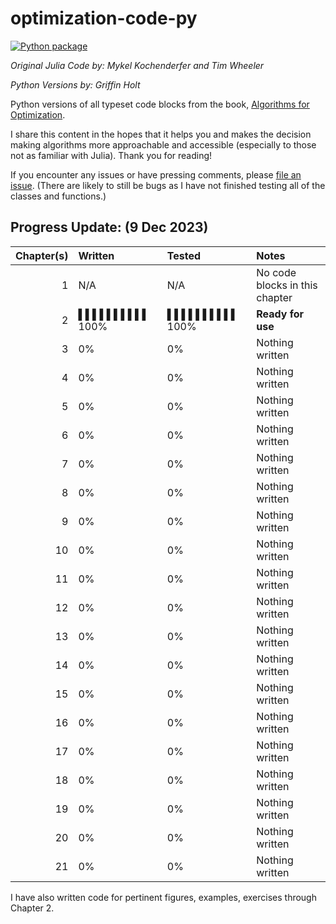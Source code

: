 # optimization-code-py

[![Python package](https://github.com/griffinbholt/optimization-code-py/actions/workflows/python-package.yml/badge.svg)](https://github.com/griffinbholt/optimization-code-py/actions/workflows/python-package.yml)

*Original Julia Code by: Mykel Kochenderfer and Tim Wheeler*

*Python Versions by: Griffin Holt*

Python versions of all typeset code blocks from the book, [Algorithms for Optimization](https://algorithmsbook.com/optimization/).

I share this content in the hopes that it helps you and makes the decision making algorithms more approachable and accessible (especially to those not as familiar with Julia). Thank you for reading!

If you encounter any issues or have pressing comments, please [file an issue](https://github.com/griffinbholt/optimization-code-py/issues/new/choose). (There are likely to still be bugs as I have not finished testing all of the classes and functions.)

## Progress Update: (9 Dec 2023)

| Chapter(s) | Written | Tested | Notes |
|--:|:--|:--|:--|
|  1 | N/A | N/A | No code blocks in this chapter |
|  2 | ▌▌▌▌▌▌▌▌▌▌ 100% | ▌▌▌▌▌▌▌▌▌▌ 100% | **Ready for use** |
|  3 | 0% | 0% | Nothing written |
|  4 | 0% | 0% | Nothing written |
|  5 | 0% | 0% | Nothing written |
|  6 | 0% | 0% | Nothing written |
|  7 | 0% | 0% | Nothing written |
|  8 | 0% | 0% | Nothing written |
|  9 | 0% | 0% | Nothing written |
| 10 | 0% | 0% | Nothing written |
| 11 | 0% | 0% | Nothing written |
| 12 | 0% | 0% | Nothing written |
| 13 | 0% | 0% | Nothing written |
| 14 | 0% | 0% | Nothing written |
| 15 | 0% | 0% | Nothing written |
| 16 | 0% | 0% | Nothing written |
| 17 | 0% | 0% | Nothing written |
| 18 | 0% | 0% | Nothing written |
| 19 | 0% | 0% | Nothing written |
| 20 | 0% | 0% | Nothing written |
| 21 | 0% | 0% | Nothing written |

I have also written code for pertinent figures, examples, exercises through Chapter 2.

<!-- TODO - I need to go through and check that all functions have proper parameter
and return signatures. -->

<!-- TODO - I need to go through all of the def(...)... one line functions and make sure that parameters are passed through so they persist. -->

<!-- TODO - Suppress the Deprecated Warnings in pytest: https://docs.pytest.org/en/stable/how-to/capture-warnings.html -->